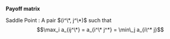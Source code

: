 **Payoff matrix**

Saddle Point
: A pair $(i^\*, j^\*)$ such that $$\max_i a_{ij^\*} = a_{i^\* j^*} = \min\_j a_{i\^* j}$$